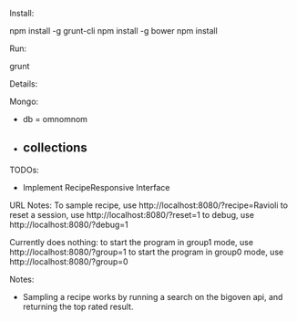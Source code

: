 Install:

npm install -g grunt-cli
npm install -g bower
npm install

Run:

grunt

Details:

Mongo:

 - db = omnomnom
 - collections
   -
TODOs:
- Implement RecipeResponsive Interface

URL Notes:
To sample recipe, use http://localhost:8080/?recipe=Ravioli
to reset a session, use http://localhost:8080/?reset=1
to debug, use http://localhost:8080/?debug=1

Currently does nothing:
to start the program in group1 mode, use http://localhost:8080/?group=1
to start the program in group0 mode, use http://localhost:8080/?group=0


Notes:
- Sampling a recipe works by running a search on the bigoven api, and returning the top rated result.